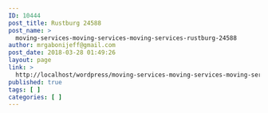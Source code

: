```yaml
---
ID: 10444
post_title: Rustburg 24588
post_name: >
  moving-services-moving-services-moving-services-rustburg-24588
author: mrgabonijeff@gmail.com
post_date: 2018-03-28 01:49:26
layout: page
link: >
  http://localhost/wordpress/moving-services-moving-services-moving-services-rustburg-24588/
published: true
tags: [ ]
categories: [ ]
---
```

